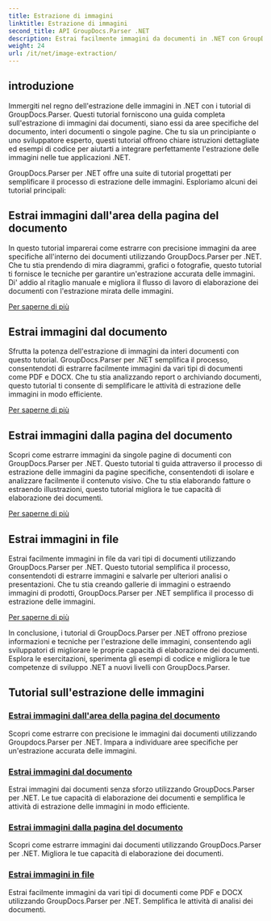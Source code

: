 ```yaml
---
title: Estrazione di immagini
linktitle: Estrazione di immagini
second_title: API GroupDocs.Parser .NET
description: Estrai facilmente immagini da documenti in .NET con GroupDocs.Parser. Migliora le tue capacità di elaborazione dei documenti con tecniche accurate di estrazione delle immagini.
weight: 24
url: /it/net/image-extraction/
---
```

## introduzione

Immergiti nel regno dell'estrazione delle immagini in .NET con i tutorial di GroupDocs.Parser. Questi tutorial forniscono una guida completa sull'estrazione di immagini dai documenti, siano essi da aree specifiche del documento, interi documenti o singole pagine. Che tu sia un principiante o uno sviluppatore esperto, questi tutorial offrono chiare istruzioni dettagliate ed esempi di codice per aiutarti a integrare perfettamente l'estrazione delle immagini nelle tue applicazioni .NET.

GroupDocs.Parser per .NET offre una suite di tutorial progettati per semplificare il processo di estrazione delle immagini. Esploriamo alcuni dei tutorial principali:

## Estrai immagini dall'area della pagina del documento
In questo tutorial imparerai come estrarre con precisione immagini da aree specifiche all'interno dei documenti utilizzando GroupDocs.Parser per .NET. Che tu stia prendendo di mira diagrammi, grafici o fotografie, questo tutorial ti fornisce le tecniche per garantire un'estrazione accurata delle immagini. Di' addio al ritaglio manuale e migliora il flusso di lavoro di elaborazione dei documenti con l'estrazione mirata delle immagini.

[Per saperne di più](./extract-images-from-document-page-area/)

## Estrai immagini dal documento
Sfrutta la potenza dell'estrazione di immagini da interi documenti con questo tutorial. GroupDocs.Parser per .NET semplifica il processo, consentendoti di estrarre facilmente immagini da vari tipi di documenti come PDF e DOCX. Che tu stia analizzando report o archiviando documenti, questo tutorial ti consente di semplificare le attività di estrazione delle immagini in modo efficiente.

[Per saperne di più](./extract-images-from-document/)

## Estrai immagini dalla pagina del documento
Scopri come estrarre immagini da singole pagine di documenti con GroupDocs.Parser per .NET. Questo tutorial ti guida attraverso il processo di estrazione delle immagini da pagine specifiche, consentendoti di isolare e analizzare facilmente il contenuto visivo. Che tu stia elaborando fatture o estraendo illustrazioni, questo tutorial migliora le tue capacità di elaborazione dei documenti.

[Per saperne di più](./extract-images-from-document-page/)

## Estrai immagini in file
Estrai facilmente immagini in file da vari tipi di documenti utilizzando GroupDocs.Parser per .NET. Questo tutorial semplifica il processo, consentendoti di estrarre immagini e salvarle per ulteriori analisi o presentazioni. Che tu stia creando gallerie di immagini o estraendo immagini di prodotti, GroupDocs.Parser per .NET semplifica il processo di estrazione delle immagini.

[Per saperne di più](./extract-images-to-files/)

In conclusione, i tutorial di GroupDocs.Parser per .NET offrono preziose informazioni e tecniche per l'estrazione delle immagini, consentendo agli sviluppatori di migliorare le proprie capacità di elaborazione dei documenti. Esplora le esercitazioni, sperimenta gli esempi di codice e migliora le tue competenze di sviluppo .NET a nuovi livelli con GroupDocs.Parser.
## Tutorial sull'estrazione delle immagini
### [Estrai immagini dall'area della pagina del documento](./extract-images-from-document-page-area/)
Scopri come estrarre con precisione le immagini dai documenti utilizzando Groupdocs.Parser per .NET. Impara a individuare aree specifiche per un'estrazione accurata delle immagini.
### [Estrai immagini dal documento](./extract-images-from-document/)
Estrai immagini dai documenti senza sforzo utilizzando GroupDocs.Parser per .NET. Le tue capacità di elaborazione dei documenti e semplifica le attività di estrazione delle immagini in modo efficiente.
### [Estrai immagini dalla pagina del documento](./extract-images-from-document-page/)
Scopri come estrarre immagini dai documenti utilizzando GroupDocs.Parser per .NET. Migliora le tue capacità di elaborazione dei documenti.
### [Estrai immagini in file](./extract-images-to-files/)
Estrai facilmente immagini da vari tipi di documenti come PDF e DOCX utilizzando GroupDocs.Parser per .NET. Semplifica le attività di analisi dei documenti.